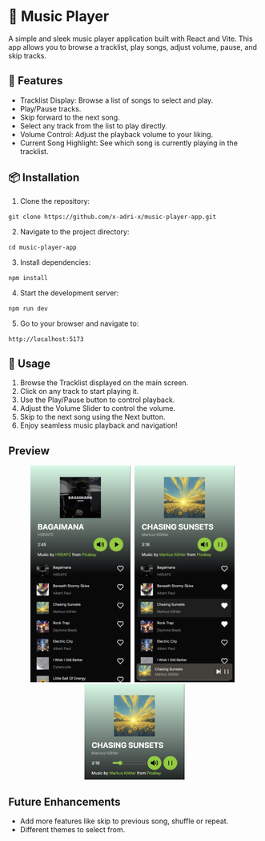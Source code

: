 # 🎵 Music Player

A simple and sleek music player application built with React and Vite. This app allows you to browse a tracklist, play songs, adjust volume, pause, and skip tracks.

## 🚀 Features

- Tracklist Display: Browse a list of songs to select and play.
- Play/Pause tracks.
- Skip forward to the next song.
- Select any track from the list to play directly.
- Volume Control: Adjust the playback volume to your liking.
- Current Song Highlight: See which song is currently playing in the tracklist.

## 📦 Installation

1. Clone the repository:

```
git clone https://github.com/x-adri-x/music-player-app.git
```

2. Navigate to the project directory:

```
cd music-player-app
```

3. Install dependencies:

```
npm install
```

4. Start the development server:

```
npm run dev
```

5. Go to your browser and navigate to:

```
http://localhost:5173
```

## 📖 Usage

1. Browse the Tracklist displayed on the main screen.
2. Click on any track to start playing it.
3. Use the Play/Pause button to control playback.
4. Adjust the Volume Slider to control the volume.
5. Skip to the next song using the Next button.
6. Enjoy seamless music playback and navigation!

## Preview

<div style="text-align:center">
<img src="public/assets/tracklist.png" width="200" />&nbsp;&nbsp;<img src="public/assets/track-playing.png" width="200" />&nbsp;&nbsp;<img src="public/assets/volume-control.png" width="200" /></div>

## Future Enhancements

- Add more features like skip to previous song, shuffle or repeat.
- Different themes to select from.
